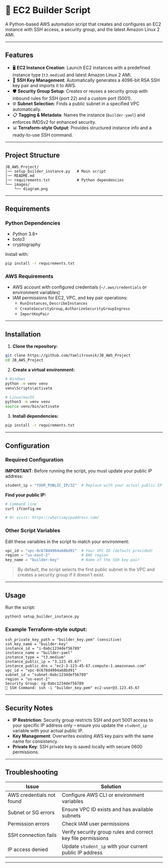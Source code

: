 # 🚀 EC2 Builder Script

A Python-based AWS automation script that creates and configures an EC2 instance with SSH access, a security group, and the latest Amazon Linux 2 AMI.

---

## Features

- 🖥️ **EC2 Instance Creation**: Launch EC2 instances with a predefined instance type (`t3.medium`) and latest Amazon Linux 2 AMI.  
- 🔑 **SSH Key Management**: Automatically generates a 4096-bit RSA SSH key pair and imports it to AWS.  
- 🛡️ **Security Group Setup**: Creates or reuses a security group with inbound rules for SSH (port 22) and a custom port (5001).  
- 🌐 **Subnet Selection**: Finds a public subnet in a specified VPC automatically.  
- 📋 **Tagging & Metadata**: Names the instance (`builder-yael`) and enforces IMDSv2 for enhanced security.  
- 📊 **Terraform-style Output**: Provides structured instance info and a ready-to-use SSH command.  

---

## Project Structure

```
JB_AWS_Project/
│── setup_builder_instance.py   # Main script
│── README.md
│── requirements.txt            # Python dependencies
└── images/
    └── diagram.png
```

---

## Requirements

### Python Dependencies

- Python 3.8+
- boto3
- cryptography

Install with:

```bash
pip install -r requirements.txt
```

### AWS Requirements

* AWS account with configured credentials (`~/.aws/credentials` or environment variables)
* IAM permissions for EC2, VPC, and key pair operations:
  * `RunInstances`, `DescribeInstances`
  * `CreateSecurityGroup`, `AuthorizeSecurityGroupIngress`
  * `ImportKeyPair`

---

## Installation

1. **Clone the repository:**

```bash
git clone https://github.com/Yaelitrovnik/JB_AWS_Project
cd JB_AWS_Project
```

2. **Create a virtual environment:**

```bash
# Windows
python -m venv venv
venv\Scripts\activate

# Linux/macOS
python3 -m venv venv
source venv/bin/activate
```

3. **Install dependencies:**

```bash
pip install -r requirements.txt
```

---

## Configuration

### Required Configuration

**IMPORTANT**: Before running the script, you must update your public IP address:

```python
student_ip = "YOUR_PUBLIC_IP/32"  # Replace with your actual public IP
```

**Find your public IP:**
```bash
# Command line
curl ifconfig.me

# Or visit: https://whatismyipaddress.com/
```

### Other Script Variables

Edit these variables in the script to match your environment:

```python
vpc_id = "vpc-0c678d4904a68bd91"  # Your VPC ID (default provided)
region = "us-east-2"              # AWS region
key_name = "builder-key"          # Name of the SSH key pair
```

> By default, the script selects the first public subnet in the VPC and creates a security group if it doesn't exist.

---

## Usage

Run the script:

```bash
python3 setup_builder_instance.py
```

### Example Terraform-style output:

```
ssh_private_key_path = "builder_key.pem" (sensitive)
ssh_key_name = "builder-key"
instance_id = "i-0abc1234def56789"
instance_name = "builder-yael"
instance_type = "t3.medium"
instance_public_ip = "3.123.45.67"
instance_public_dns = "ec2-3-123-45-67.compute-1.amazonaws.com"
vpc_id = "vpc-0c678d4904a68bd91"
subnet_id = "subnet-0abc1234def56789"
region = "us-east-2"
Security Group: sg-0abc1234def56789
🔐 SSH Command: ssh -i "builder_key.pem" ec2-user@3.123.45.67
```

---

## Security Notes

* **IP Restriction**: Security group restricts SSH and port 5001 access to your specific IP address only – ensure you update the `student_ip` variable with your actual public IP.
* **Key Management**: Overwrites existing AWS key pairs with the same name for consistency.
* **Private Key**: SSH private key is saved locally with secure 0600 permissions.

---

## Troubleshooting

| Issue                     | Solution                                                     |
| ------------------------- | ------------------------------------------------------------ |
| AWS credentials not found | Configure AWS CLI or environment variables                   |
| Subnet or SG errors       | Ensure VPC ID exists and has available subnets               |
| Permission errors         | Check IAM user permissions                                   |
| SSH connection fails      | Verify security group rules and correct key file permissions |
| IP access denied          | Update `student_ip` with your current public IP address      |

---

